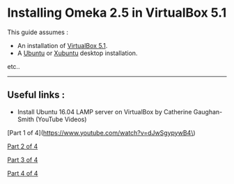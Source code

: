 # Installing Omeka 2.5 in VirtualBox 5.1

This guide assumes :

* An installation of [VirtualBox 5.1](https://www.virtualbox.org/wiki/Downloads).
* A [Ubuntu](https://www.ubuntu.com/) or [Xubuntu](http://xubuntu.org/) desktop installation.

etc..

---

## Useful links :

* Install Ubuntu 16.04 LAMP server on VirtualBox  by Catherine Gaughan-Smith \(YouTube Videos\)

[Part 1 of 4](https://www.youtube.com/watch?v=dJwSgypywB4\)

[Part 2 of 4](https://www.youtube.com/watch?v=PT20hHV9l-8)

[Part 3 of 4](https://www.youtube.com/watch?v=aC0bAJWm8wo)

[Part 4 of 4](https://www.youtube.com/watch?v=toD45fK6slA&t=777s)

